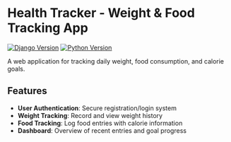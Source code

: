 # Health Tracker - Weight & Food Tracking App

[![Django Version](https://img.shields.io/badge/Django-4.2-brightgreen)](https://www.djangoproject.com/)
[![Python Version](https://img.shields.io/badge/Python-3.8%2B-blue)](https://www.python.org/)

A web application for tracking daily weight, food consumption, and calorie goals.


## Features

- **User Authentication**: Secure registration/login system
- **Weight Tracking**: Record and view weight history
- **Food Tracking**: Log food entries with calorie information
- **Dashboard**: Overview of recent entries and goal progress

